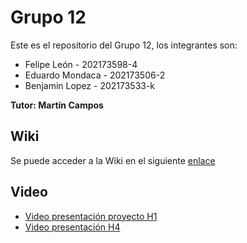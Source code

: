 # Grupo 12 

Este es el repositorio del Grupo 12, los integrantes son:

* Felipe León - 202173598-4 
* Eduardo Mondaca - 202173506-2
* Benjamin Lopez - 202173533-k

**Tutor: Martín Campos**

## Wiki

Se puede acceder a la Wiki en el siguiente [enlace](https://gitlab.inf.utfsm.cl/felipe.leon/grupo-21/-/wikis/Inicio)

## Video 

* [Video presentación proyecto H1](https://usmcl-my.sharepoint.com/:f:/g/personal/benjamin_lopezf_usm_cl/EiN4gLBUsmJFjlO0jJbkbA0BeMZtTO1ptfJCJWPRcUKODw?e=eANItI)
* [Video presentación H4](https://usmcl-my.sharepoint.com/:v:/g/personal/eduardo_mondaca_usm_cl/Ee1fIf4BlbtGpfoQLad1sG0BRKcYVjyNmHPk4OC2MeEH5g?nav=eyJyZWZlcnJhbEluZm8iOnsicmVmZXJyYWxBcHAiOiJPbmVEcml2ZUZvckJ1c2luZXNzIiwicmVmZXJyYWxBcHBQbGF0Zm9ybSI6IldlYiIsInJlZmVycmFsTW9kZSI6InZpZXciLCJyZWZlcnJhbFZpZXciOiJNeUZpbGVzTGlua0RpcmVjdCJ9fQ&e=RmDfid)
